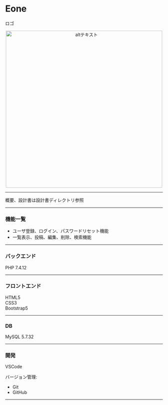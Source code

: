 # Eone

ロゴ
<p align="center">
  <img src="https://user-images.githubusercontent.com/92156290/136860699-80986928-0703-4784-94e3-6b8429522422.png" alt="altテキスト" width="500px">
</p>

---
概要、設計書は設計書ディレクトリ参照

---
### 機能一覧
* ユーザ登録、ログイン、パスワードリセット機能
* 一覧表示、投稿、編集、削除、検索機能

---
### バックエンド
PHP 7.4.12

---
### フロントエンド
HTML5 <br/>
CSS3 <br/>
Bootstrap5

---
### DB
MySQL 5.7.32

---
### 開発
VSCode<br/>

バージョン管理:<br/>
* Git
* GitHub

---
